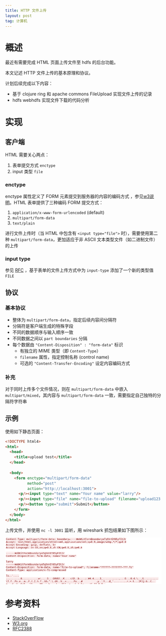 ```yaml
---
title: HTTP 文件上传
layout: post
tag: 计算机
---
```


# 概述

最近有需要完成 HTML 页面上传文件至 hdfs 的后台功能。 

本文记述 HTTP 文件上传的基本原理和协议。

计划后续完成以下内容：

* 基于 clojure ring 和 apache commons FileUpload 实现文件上传的记录
* hdfs webhdfs 实现文件下载的代码分析

# 实现

## 客户端

HTML 需要关心两点：

1. 表单提交方式 `enctype`
2. input 类型 `file`

### enctype

enctype 属性定义了 FORM 元素提交到服务器的内容的编码方式 ，参见[w3说明][w3]。HTML 表单提供了三种编码 FORM 提交方式：

1. `application/x-www-form-urlencoded` (default)
2. `multipart/form-data`
3. `text/plain`

进行文件上传时（当 HTML 中包含有 `<input type="file">` 时），需要使用第二种 `multipart/form-data`，更加适应于非 ASCII 文本类型文件（如二进制文件）的上传

### input type

参见 [RFC][rfc] ，基于表单的文件上传方式中为 `input-type` 添加了一个新的类型值 `FILE`

## 协议


### 基本协议

* 整体为 `multipart/form-data`，指定后续内容间分隔符
* 分隔符是客户端生成的特殊字段
* 不同的数据顺序与输入顺序一致
* 不同数据之间以 `part boundaries` 分隔
* 每个数据由 `"Content-Disposition" : "form-data"` 标识
  - 有独立的 MIME 类型（即 `Content-Type`）
  - `filename` 属性，指定控制名称 (control name)
  - 可选的 `"Content-Transfer-Encoding"` 设定内容编码方式

### 补充

对于同时上传多个文件情况，则在 `multipart/form-data` 中嵌入 `multipart/mixed`，其内容与 `multipart/form-data` 一致，需要指定自己独特的分隔符字符串

## 示例

使用如下静态页面：

```html
<!DOCTYPE html4>
<html>
  <head>
    <title>upload test</title>
  </head>

  <body>
    <form enctype="multipart/form-data"
          method="post"
          action="http://localhost:3001">
      <p/><input type="text" name="Your name" value="larry"/>
      <p/><input type="file" name="file-to-upload" filename="upload123.txt"/>
      <p/><button type="submit">Submit</button>
    </form>
  </body>
</html>
```

上传文件，并使用 `nc -l 3001` 监听，用 wireshark 抓包结果如下图所示：

![上传示例](/images/HTTP文件上传/wireshark.png)


# 参考资料

* [StackOverFlow][StackOverFlow]
* [W3.org][w3]
* [RFC2388][rfc]


[StackOverFlow]: http://stackoverflow.com/questions/4526273/what-does-enctype-multipart-form-data-mean "What does enctype='multipart/form-data' mean?"
[rfc]: https://www.ietf.org/rfc/rfc2388.txt "Returning Values from Forms:  multipart/form-data"
[w3]: https://www.w3.org/TR/html401/interact/forms.html#h-17.13.4 "w3资料"
